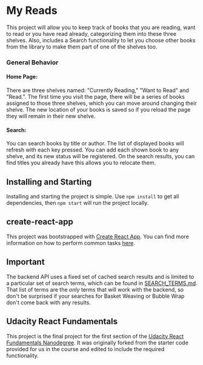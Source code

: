 # My Reads

This project will allow you to keep track of books that you are reading, want to read or you have read already, categorizing them into these three shelves. Also, includes a Search functionality to let you choose other books from the library to make them part of one of the shelves too.

### General Behavior
#### Home Page:
There are three shelves named: "Currently Reading," "Want to Read" and "Read.".
The first time you visit the page, there will be a series of books assigned to those three shelves, which you can move around changing their shelve. The new location of your books is saved so if you reload the page they will remain in their new shelve.

#### Search:
You can search books by title or author. The list of displayed books will refresh with each key pressed. You can add each shown book to any shelve, and its new status will be registered.
On the search results, you can find titles you already have this allows you to relocate them.

## Installing and Starting
Installing and starting the project is simple. Use `npm install` to get all dependencies, then `npm start` will run the project locally.

## create-react-app
This project was bootstrapped with [Create React App](https://github.com/facebookincubator/create-react-app). You can find more information on how to perform common tasks [here](https://github.com/facebookincubator/create-react-app/blob/master/packages/react-scripts/template/README.md).

## Important
The backend API uses a fixed set of cached search results and is limited to a particular set of search terms, which can be found in [SEARCH_TERMS.md](SEARCH_TERMS.md). That list of terms are the _only_ terms that will work with the backend, so don't be surprised if your searches for Basket Weaving or Bubble Wrap don't come back with any results.

## Udacity React Fundamentals
This project is the final project for the first section of the [Udacity React Fundamentals Nanodegree](https://www.udacity.com/course/react-nanodegree--nd019). It was originally forked from the starter code provided for us in the course and edited to include the required functionality.
